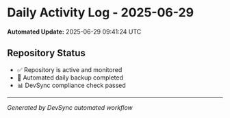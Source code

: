 # Daily Activity Log - 2025-06-29

**Automated Update:** 2025-06-29 09:41:24 UTC

## Repository Status
- ✅ Repository is active and monitored
- 🔄 Automated daily backup completed
- 📊 DevSync compliance check passed

---
*Generated by DevSync automated workflow*
